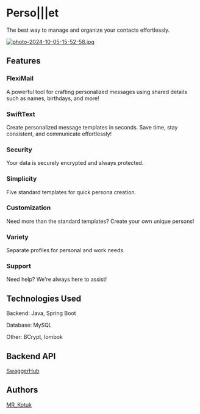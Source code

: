# Perso|||et
The best way to manage and organize your contacts effortlessly.

[![photo-2024-10-05-15-52-58.jpg](https://i.postimg.cc/Fz8bqDNJ/photo-2024-10-05-15-52-58.jpg)](https://postimg.cc/Pvb8vbLt)

## Features
### FlexiMail
A powerful tool for crafting personalized messages using shared details such as names, birthdays, and more!

### SwiftText
Create personalized message templates in seconds. Save time, stay consistent, and communicate effortlessly!

### Security
Your data is securely encrypted and always protected.

### Simplicity
Five standard templates for quick persona creation.

### Customization
Need more than the standard templates? Create your own unique persons!

### Variety
Separate profiles for personal and work needs.

### Support
Need help? We're always here to assist!

## Technologies Used
Backend: Java, Spring Boot

Database: MySQL

Other: BCrypt, lombok

## Backend API
[SwaggerHub](https://app.swaggerhub.com/apis-docs/MR_Kotuk/PersoNetDoc/1.2.2#/)

## Authors
[MR_Kotuk](https://github.com/MR-Kotuk)